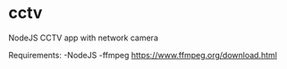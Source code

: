 # cctv
NodeJS CCTV app with network camera

Requirements:
-NodeJS
-ffmpeg https://www.ffmpeg.org/download.html
